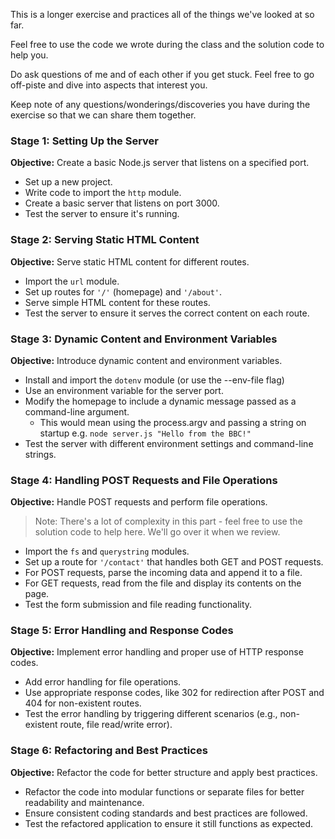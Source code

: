This is a longer exercise and practices all of the things we've looked at so far.

Feel free to use the code we wrote during the class and the solution code to help you.

Do ask questions of me and of each other if you get stuck. Feel free to go off-piste and dive into aspects that interest you.

Keep note of any questions/wonderings/discoveries you have during the exercise so that we can share them together.

### Stage 1: Setting Up the Server
**Objective:** Create a basic Node.js server that listens on a specified port.
- Set up a new project.
- Write code to import the `http` module.
- Create a basic server that listens on port 3000.
- Test the server to ensure it's running.

### Stage 2: Serving Static HTML Content
**Objective:** Serve static HTML content for different routes.
- Import the `url` module.
- Set up routes for `'/'` (homepage) and `'/about'`.
- Serve simple HTML content for these routes.
- Test the server to ensure it serves the correct content on each route.

### Stage 3: Dynamic Content and Environment Variables
**Objective:** Introduce dynamic content and environment variables.
- Install and import the `dotenv` module (or use the --env-file flag) 
- Use an environment variable for the server port.
- Modify the homepage to include a dynamic message passed as a command-line argument.
	- This would mean using the process.argv and passing a string on startup e.g. `node server.js "Hello from the BBC!"`
- Test the server with different environment settings and command-line strings.

### Stage 4: Handling POST Requests and File Operations
**Objective:** Handle POST requests and perform file operations.
> Note: There's a lot of complexity in this part - feel free to use the solution code to help here. We'll go over it when we review.
- Import the `fs` and `querystring` modules.
- Set up a route for `'/contact'` that handles both GET and POST requests.
- For POST requests, parse the incoming data and append it to a file.
- For GET requests, read from the file and display its contents on the page.
- Test the form submission and file reading functionality.

### Stage 5: Error Handling and Response Codes
**Objective:** Implement error handling and proper use of HTTP response codes.
- Add error handling for file operations.
- Use appropriate response codes, like 302 for redirection after POST and 404 for non-existent routes.
- Test the error handling by triggering different scenarios (e.g., non-existent route, file read/write error).

### Stage 6: Refactoring and Best Practices
**Objective:** Refactor the code for better structure and apply best practices.
- Refactor the code into modular functions or separate files for better readability and maintenance.
- Ensure consistent coding standards and best practices are followed.
- Test the refactored application to ensure it still functions as expected.

